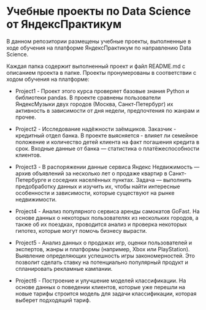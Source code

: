 # Учебные проекты по Data Science от ЯндексПрактикум
В данном репозитории размещены учебные проекты, выполненные в ходе обучения на платформе ЯндексПрактикум по направлению Data Science.

Каждая папка содержит выполненный проект и файл README.md с описанием проекта в папке. 
Проекты пронумерованы в соответствии с ходом обучения на платформе:

 * Project1 - Проект этого курса проверяет базовые знания Python и библиотеки pandas. В проекте сравнены пользователи ЯндексМузыки двух городов (Москва, Санкт-Петербург) их активность в зависимости от дня недели, предпочтения по жанрам и прочее.

 * Project2 - Исследование надёжности заёмщиков. Заказчик - кредитный отдел банка. В проекте выясняется - влияет ли семейное положение и количество детей клиента на факт погашения кредита в срок. Входные данные от банка — статистика о платёжеспособности клиентов.

 * Project3 - В распоряжении данные сервиса Яндекс Недвижимость — архив объявлений за несколько лет о продаже квартир в Санкт-Петербурге и соседних населённых пунктах. Задача — выполнить предобработку данных и изучить их, чтобы найти интересные особенности и зависимости, которые существуют на рынке недвижимости. 

 * Project4 - Анализ популярного сервиса аренды самокатов GoFast. На основе данных о некоторых пользователях из нескольких городов, а также об их поездках, проводится анализ и проверка некоторых гипотез, которые могут помочь бизнесу вырасти.

 * Project5 - Анализ данных о продажах игр, оценки пользователей и экспертов, жанры и платформы (например, Xbox или PlayStation). Выявление определяющих успешность игры закономерностей. Это позволит сделать ставку на потенциально популярный продукт и спланировать рекламные кампании.

 * Project6 - Построение и улучшение моделей классификации. На основе данных о поведении клиентов, которые уже перешли на новые тарифы строится модель для задачи классификации, которая выберет подходящий тариф.
